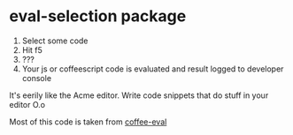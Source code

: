 # eval-selection package

1. Select some code
2. Hit f5
3. ???
4. Your js or coffeescript code is evaluated and result logged to developer console


It's eerily like the Acme editor. Write code snippets that do stuff in your editor O.o

Most of this code is taken from [coffee-eval](https://atom.io/packages/coffee-eval)
